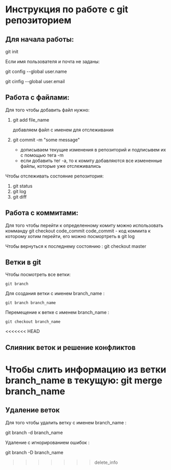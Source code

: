 # Инструкция по работе с git репозиторием

## Для начала работы:
git init

Если имя пользователя и почта не заданы:

git config --global user.name

git cinfig --global user.email

## Работа с файлами:
Для того чтобы добавить файл нужно:
1. git add file_name 

    добавляем файл с именем для отслеживания 

2. git commit -m "some message"

    * дописываем текущие изменения в репозиторий и подписывем их с помощью тега -m
    * если добавить тег -а, то к комиту добавляются все измененные файлы, которые уже отслеживались  

Чтобы отслеживать состояние репозитория:
1. git status
2. git log
3. git diff

## Работа с коммитами: 
Для того чтобы перейти к определенному комиту можно использовать комманду 
git checkout code_commit 
    code_commit - код коммита к которому хотим перейти, его можно посмортреть в git log

Чтобы вернуться к последнему состоянию :
git checkout master

## Ветки в git

Чтобы посмотреть все ветки:

    git branch 

Для создания ветки с именем branch_name :

    git branch branch_name

Перемещение к ветке с именем branch_name :

    git checkout branch_name

<<<<<<< HEAD
## Слияник веток и решение конфликтов

Чтобы слить информацию из ветки branch_name в текущую:
    git merge branch_name
=======
## Удаление веток 
Для того чтобы  удалить ветку с именем branch_name :

git branch -d branch_name

Удаление с игнорированием ошибок :

git branch -D branch_name

>>>>>>> delete_info
